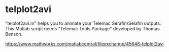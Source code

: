 # telplot2avi
"telplot2avi.m" helps you to animate your Telemac Serafin/Selafin outputs. 
This Matlab script needs "Telemac Tools Package" developed by Thomas Benson.

https://www.mathworks.com/matlabcentral/fileexchange/45648-telplot2avi
